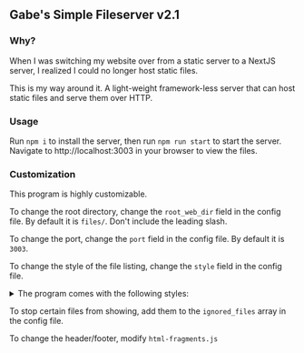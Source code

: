 Gabe's Simple Fileserver v2.1
---

### Why?

When I was switching my website over from a static server to a NextJS server, I realized I could no longer host static files.

This is my way around it. A light-weight framework-less server that can host static files and serve them over HTTP.

### Usage

Run `npm i` to install the server, then run `npm run start` to start the server. Navigate to http://localhost:3003 in your browser to view the files.


### Customization

This program is highly customizable.

To change the root directory, change the `root_web_dir` field in the config file. By default it is `files/`. Don't include the leading slash.

To change the port, change the `port` field in the config file. By default it is `3003`.

To change the style of the file listing, change the `style` field in the config file.

<details>
    <summary>The program comes with the following styles:</summary>


![coffee](images/coffee.png)
coffee

![gabe](images/gabe.png)
gabe (based on my [portfolio website](https://gabrielchantayan.com))

![hacker](images/hacker.png)
hacker

![lotus](images/lotus.png)
lotus

![ocean](images/ocean.png)
ocean

![old](images/old.png)
old (based on raw HTML)

![rose](images/rose.png)
rose

</details>

To stop certain files from showing, add them to the `ignored_files` array in the config file.

To change the header/footer, modify `html-fragments.js`